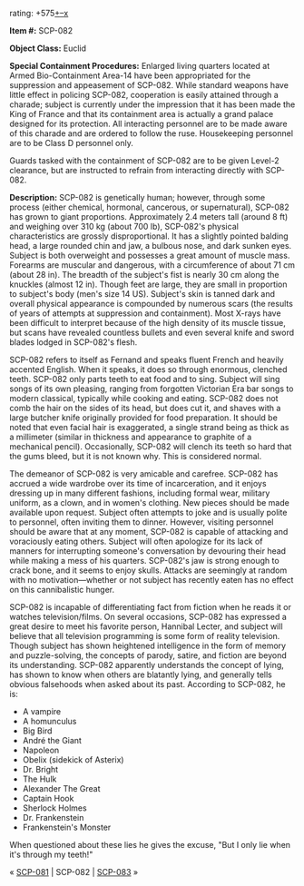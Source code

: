 rating: +575[+](javascript:; "I like it")[–](javascript:; "I don't like it")[x](javascript:; "Cancel my vote")

**Item #:** SCP-082

**Object Class:** Euclid

**Special Containment Procedures:** Enlarged living quarters located at Armed Bio-Containment Area-14 have been appropriated for the suppression and appeasement of SCP-082. While standard weapons have little effect in policing SCP-082, cooperation is easily attained through a charade; subject is currently under the impression that it has been made the King of France and that its containment area is actually a grand palace designed for its protection. All interacting personnel are to be made aware of this charade and are ordered to follow the ruse. Housekeeping personnel are to be Class D personnel only.

Guards tasked with the containment of SCP-082 are to be given Level-2 clearance, but are instructed to refrain from interacting directly with SCP-082.

**Description:** SCP-082 is genetically human; however, through some process (either chemical, hormonal, cancerous, or supernatural), SCP-082 has grown to giant proportions. Approximately 2.4 meters tall (around 8 ft) and weighing over 310 kg (about 700 lb), SCP-082's physical characteristics are grossly disproportional. It has a slightly pointed balding head, a large rounded chin and jaw, a bulbous nose, and dark sunken eyes. Subject is both overweight and possesses a great amount of muscle mass. Forearms are muscular and dangerous, with a circumference of about 71 cm (about 28 in). The breadth of the subject's fist is nearly 30 cm along the knuckles (almost 12 in). Though feet are large, they are small in proportion to subject's body (men's size 14 US). Subject's skin is tanned dark and overall physical appearance is compounded by numerous scars (the results of years of attempts at suppression and containment). Most X-rays have been difficult to interpret because of the high density of its muscle tissue, but scans have revealed countless bullets and even several knife and sword blades lodged in SCP-082's flesh.

SCP-082 refers to itself as Fernand and speaks fluent French and heavily accented English. When it speaks, it does so through enormous, clenched teeth. SCP-082 only parts teeth to eat food and to sing. Subject will sing songs of its own pleasing, ranging from forgotten Victorian Era bar songs to modern classical, typically while cooking and eating. SCP-082 does not comb the hair on the sides of its head, but does cut it, and shaves with a large butcher knife originally provided for food preparation. It should be noted that even facial hair is exaggerated, a single strand being as thick as a millimeter (similar in thickness and appearance to graphite of a mechanical pencil). Occasionally, SCP-082 will clench its teeth so hard that the gums bleed, but it is not known why. This is considered normal.

The demeanor of SCP-082 is very amicable and carefree. SCP-082 has accrued a wide wardrobe over its time of incarceration, and it enjoys dressing up in many different fashions, including formal wear, military uniform, as a clown, and in women's clothing. New pieces should be made available upon request. Subject often attempts to joke and is usually polite to personnel, often inviting them to dinner. However, visiting personnel should be aware that at any moment, SCP-082 is capable of attacking and voraciously eating others. Subject will often apologize for its lack of manners for interrupting someone's conversation by devouring their head while making a mess of his quarters. SCP-082's jaw is strong enough to crack bone, and it seems to enjoy skulls. Attacks are seemingly at random with no motivation—whether or not subject has recently eaten has no effect on this cannibalistic hunger.

SCP-082 is incapable of differentiating fact from fiction when he reads it or watches television/films. On several occasions, SCP-082 has expressed a great desire to meet his favorite person, Hannibal Lecter, and subject will believe that all television programming is some form of reality television. Though subject has shown heightened intelligence in the form of memory and puzzle-solving, the concepts of parody, satire, and fiction are beyond its understanding. SCP-082 apparently understands the concept of lying, has shown to know when others are blatantly lying, and generally tells obvious falsehoods when asked about its past. According to SCP-082, he is:

*   A vampire
*   A homunculus
*   Big Bird
*   André the Giant
*   Napoleon
*   Obelix (sidekick of Asterix)
*   Dr. Bright
*   The Hulk
*   Alexander The Great
*   Captain Hook
*   Sherlock Holmes
*   Dr. Frankenstein
*   Frankenstein's Monster

When questioned about these lies he gives the excuse, "But I only lie when it's through my teeth!"

« [SCP-081](/scp-081) | SCP-082 | [SCP-083](/scp-083) »